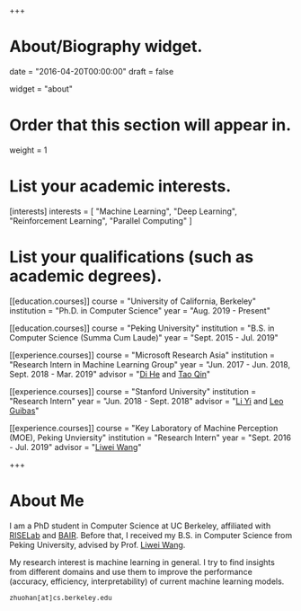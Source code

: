+++
# About/Biography widget.

date = "2016-04-20T00:00:00"
draft = false

widget = "about"

# Order that this section will appear in.
weight = 1

# List your academic interests.
[interests]
  interests = [
    "Machine Learning",
    "Deep Learning",
    "Reinforcement Learning",
    "Parallel Computing"
  ]

# List your qualifications (such as academic degrees).

[[education.courses]]
  course = "University of California, Berkeley"
  institution = "Ph.D. in Computer Science"
  year = "Aug. 2019 - Present"

[[education.courses]]
  course = "Peking University"
  institution = "B.S. in Computer Science (Summa Cum Laude)"
  year = "Sept. 2015 - Jul. 2019"

[[experience.courses]]
  course = "Microsoft Research Asia"
  institution = "Research Intern in Machine Learning Group"
  year = "Jun. 2017 - Jun. 2018, Sept. 2018 - Mar. 2019"
  advisor = "[Di He](https://www.microsoft.com/en-us/research/people/dihe/) and [Tao Qin](https://www.microsoft.com/en-us/research/people/taoqin/)"

[[experience.courses]]
  course = "Stanford University"
  institution = "Research Intern"
  year = "Jun. 2018 - Sept. 2018"
  advisor = "[Li Yi](https://cs.stanford.edu/~ericyi/) and [Leo Guibas](https://geometry.stanford.edu/member/guibas/)"

[[experience.courses]]
  course = "Key Laboratory of Machine Perception (MOE), Peking Unviersity"
  institution = "Research Intern"
  year = "Sept. 2016 - Jul. 2019"
  advisor = "[Liwei Wang](ttp://www.cis.pku.edu.cn/faculty/vision/wangliwei/)"

+++

# About Me

I am a PhD student in Computer Science at UC Berkeley, affiliated with [RISELab](https://rise.cs.berkeley.edu/) and [BAIR](https://bair.berkeley.edu).  Before that, I received my B.S. in Computer Science from Peking University, advised by Prof. [Liwei Wang](http://www.cis.pku.edu.cn/faculty/vision/wangliwei/).

My research interest is machine learning in general. I try to find insights from different domains and use them to improve the performance (accuracy, efficiency, interpretability) of current machine learning models.

  <i class="fa fa fa-envelope"></i><small><samp> zhuohan[at]cs.berkeley.edu</samp> </small>
